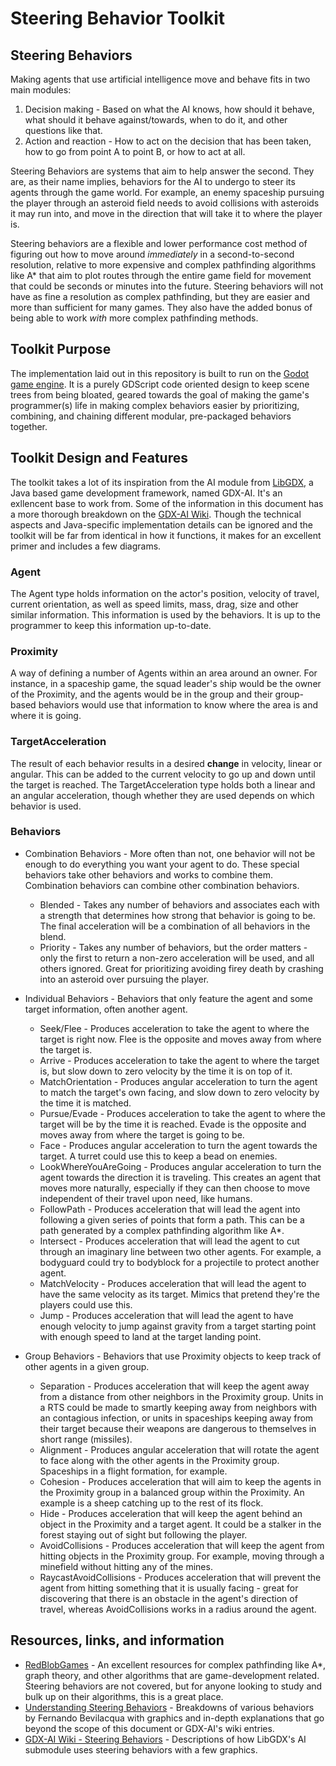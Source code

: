 # Steering Behavior Toolkit #

## Steering Behaviors ##

Making agents that use artificial intelligence move and behave fits in two main modules:

1. Decision making - Based on what the AI knows, how should it behave, what should it behave against/towards, when to do it, and other questions like that.
1. Action and reaction - How to act on the decision that has been taken, how to go from point A to point B, or how to act at all.

Steering Behaviors are systems that aim to help answer the second. They are, as their name implies, behaviors for the AI to undergo to steer its agents through the game world. For example, an enemy spaceship pursuing the player through an asteroid field needs to avoid collisions with asteroids it may run into, and move in the direction that will take it to where the player is.

Steering behaviors are a flexible and lower performance cost method of figuring out how to move around _immediately_ in a second-to-second resolution, relative to more expensive and complex pathfinding algorithms like A\* that aim to plot routes through the entire game field for movement that could be seconds or minutes into the future. Steering behaviors will not have as fine a resolution as complex pathfinding, but they are easier and more than sufficient for many games. They also have the added bonus of being able to work _with_ more complex pathfinding methods.

## Toolkit Purpose ##

The implementation laid out in this repository is built to run on the [Godot game engine](https://godotengine.org/). It is a purely GDScript code oriented design to keep scene trees from being bloated, geared towards the goal of making the game's programmer(s) life in making complex behaviors easier by prioritizing, combining, and chaining different modular, pre-packaged behaviors together.

## Toolkit Design and Features ##

The toolkit takes a lot of its inspiration from the AI module from [LibGDX](https://libgdx.badlogicgames.com/), a Java based game development framework, named GDX-AI. It's an exllencent base to work from. Some of the information in this document has a more thorough breakdown on the [GDX-AI Wiki](https://github.com/libgdx/gdx-ai/wiki/Steering-Behaviors). Though the technical aspects and Java-specific implementation details can be ignored and the toolkit will be far from identical in how it functions, it makes for an excellent primer and includes a few diagrams.

### Agent ###

The Agent type holds information on the actor's position, velocity of travel, current orientation, as well as speed limits, mass, drag, size and other similar information. This information is used by the behaviors. It is up to the programmer to keep this information up-to-date.

### Proximity ###

A way of defining a number of Agents within an area around an owner. For instance, in a spaceship game, the squad leader's ship would be the owner of the Proximity, and the agents would be in the group and their group-based behaviors would use that information to know where the area is and where it is going.

### TargetAcceleration ###

The result of each behavior results in a desired **change** in velocity, linear or angular. This can be added to the current velocity to go up and down until the target is reached. The TargetAcceleration type holds both a linear and an angular acceleration, though whether they are used depends on which behavior is used.

### Behaviors ###

- Combination Behaviors - More often than not, one behavior will not be enough to do everything you want your agent to do. These special behaviors take other behaviors and works to combine them. Combination behaviors can combine other combination behaviors.
    - Blended - Takes any number of behaviors and associates each with a strength that determines how strong that behavior is going to be. The final acceleration will be a combination of all behaviors in the blend.
    - Priority - Takes any number of behaviors, but the order matters - only the first to return a non-zero acceleration will be used, and all others ignored. Great for prioritizing avoiding firey death by crashing into an asteroid over pursuing the player.

- Individual Behaviors - Behaviors that only feature the agent and some target information, often another agent.
    - Seek/Flee - Produces acceleration to take the agent to where the target is right now. Flee is the opposite and moves away from where the target is.
	- Arrive - Produces acceleration to take the agent to where the target is, but slow down to zero velocity by the time it is on top of it.
	- MatchOrientation - Produces angular acceleration to turn the agent to match the target's own facing, and slow down to zero velocity by the time it is matched.
	- Pursue/Evade - Produces acceleration to take the agent to where the target will be by the time it is reached. Evade is the opposite and moves away from where the target is going to be.
	- Face - Produces angular acceleration to turn the agent towards the target. A turret could use this to keep a bead on enemies.
	- LookWhereYouAreGoing - Produces angular acceleration to turn the agent towards the direction it is traveling. This creates an agent that moves more naturally, especially if they can then choose to move independent of their travel upon need, like humans.
	- FollowPath - Produces acceleration that will lead the agent into following a given series of points that form a path. This can be a path generated by a complex pathfinding algorithm like A\*.
	- Intersect - Produces acceleration that will lead the agent to cut through an imaginary line between two other agents. For example, a bodyguard could try to bodyblock for a projectile to protect another agent.
	- MatchVelocity - Produces acceleration that will lead the agent to have the same velocity as its target. Mimics that pretend they're the players could use this.
	- Jump - Produces acceleration that will lead the agent to have enough velocity to jump against gravity from a target starting point with enough speed to land at the target landing point.

- Group Behaviors - Behaviors that use Proximity objects to keep track of other agents in a given group.
    - Separation - Produces acceleration that will keep the agent away from a distance from other neighbors in the Proximity group. Units in a RTS could be made to smartly keeping away from neighbors with an contagious infection, or units in spaceships keeping away from their target because their weapons are dangerous to themselves in short range (missiles).
	- Alignment - Produces angular acceleration that will rotate the agent to face along with the other agents in the Proximity group. Spaceships in a flight formation, for example.
	- Cohesion - Produces acceleration that will aim to keep the agents in the Proximity group in a balanced group within the Proximity. An example is a sheep catching up to the rest of its flock.
	- Hide - Produces acceleration that will keep the agent behind an object in the Proximity and a target agent. It could be a stalker in the forest staying out of sight but following the player.
	- AvoidCollisions - Produces acceleration that will keep the agent from hitting objects in the Proximity group. For example, moving through a minefield without hitting any of the mines.
	- RaycastAvoidCollisions - Produces acceleration that will prevent the agent from hitting something that it is usually facing - great for discovering that there is an obstacle in the agent's direction of travel, whereas AvoidCollisions works in a radius around the agent.

## Resources, links, and information ##

- [RedBlobGames](https://www.redblobgames.com/) - An excellent resources for complex pathfinding like A\*, graph theory, and other algorithms that are game-development related. Steering behaviors are not covered, but for anyone looking to study and bulk up on their algorithms, this is a great place.
- [Understanding Steering Behaviors](https://gamedevelopment.tutsplus.com/series/understanding-steering-behaviors--gamedev-12732) - Breakdowns of various behaviors by Fernando Bevilacqua with graphics and in-depth explanations that go beyond the scope of this document or GDX-AI's wiki entries.
- [GDX-AI Wiki - Steering Behaviors](https://github.com/libgdx/gdx-ai/wiki/Steering-Behaviors) - Descriptions of how LibGDX's AI submodule uses steering behaviors with a few graphics.